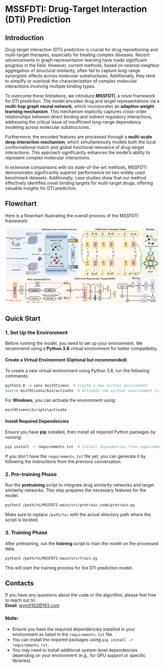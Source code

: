 # **MSSFDTI: Drug-Target Interaction (DTI) Prediction**

## **Introduction**
Drug-target interaction (DTI) prediction is crucial for drug repositioning and multi-target therapies, especially for treating complex diseases. Recent advancements in graph representation learning have made significant progress in the field. However, current methods, based on nearest-neighbor aggregation of structural similarity, often fail to capture long-range synergistic effects across molecular substructures. Additionally, they tend to simplify or overlook the characterization of complex molecular interactions involving multiple binding types.

To overcome these limitations, we introduce **MSSFDTI**, a novel framework for DTI prediction. The model encodes drug and target representations via a **multi-hop graph neural network**, which incorporates an **adaptive weight learning mechanism**. This mechanism explicitly captures cross-order relationships between direct binding and indirect regulatory interactions, addressing the critical issue of insufficient long-range dependency modeling across molecular substructures.

Furthermore, the encoded features are processed through a **multi-scale deep interaction mechanism**, which simultaneously models both the local conformational match and global functional relevance of drug-target interactions. This approach significantly enhances the model’s ability to represent complex molecular interactions.

In extensive comparisons with six state-of-the-art methods, MSSFDTI demonstrates significantly superior performance on two widely used benchmark datasets. Additionally, case studies show that our method effectively identifies novel binding targets for multi-target drugs, offering valuable insights for DTI prediction.

## **Flowchart**

Here is a flowchart illustrating the overall process of the MSSFDTI framework:

<img alt="MSSFDTI Flowchart" src="Flowchart.png"/>

## **Quick Start**

### **1. Set Up the Environment**
Before running the model, you need to set up your environment. We recommend using a **Python 3.8** virtual environment for better compatibility.

#### **Create a Virtual Environment (Optional but recommended)**
To create a new virtual environment using Python 3.8, run the following commands:

```bash
python3.8 -m venv mssfdtivenv  # Create a new virtual environment
source mssfdtivenv/bin/activate  # Activate the virtual environment (Linux/Mac)
```

For **Windows**, you can activate the environment using:

```bash
mssfdtivenv\Scripts\activate
```

#### **Install Required Dependencies**
Ensure you have **pip** installed, then install all required Python packages by running:

```bash
pip install -r requirements.txt  # Install dependencies from requirements.txt
```

If you don't have the `requirements.txt` file yet, you can generate it by following the instructions from the previous conversation.

### **2. Pre-training Phase**
Run the **pretraining** script to integrate drug similarity networks and target similarity networks. This step prepares the necessary features for the model.

```bash
python3 /path/to/MSSFDTI-main/src/pretrain_code/pretrain.py
```

Make sure to replace `/path/to/` with the actual directory path where the script is located.

### **3. Training Phase**
After pretraining, run the **training** script to train the model on the processed data.

```bash
python3 /path/to/MSSFDTI-main/src/train.py
```

This will start the training process for the DTI prediction model.

## **Contacts**
If you have any questions about the code or the algorithm, please feel free to reach out to:  
**Email**: wym0152@163.com

### **Note:**
- Ensure you have the required dependencies installed in your environment as listed in the `requirements.txt` file.
- You can install the required packages using `pip install -r requirements.txt`.
- You may need to install additional system-level dependencies depending on your environment (e.g., for GPU support or specific libraries).
